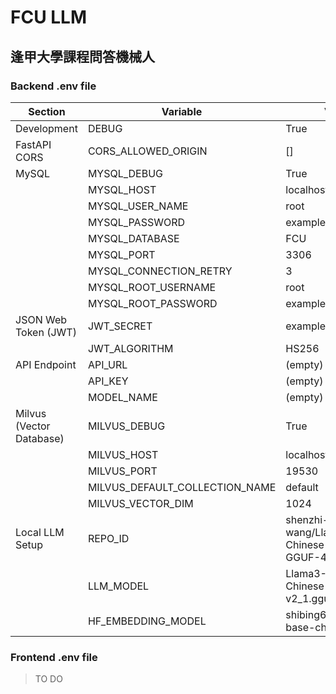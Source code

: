 # FCU LLM

## 逢甲大學課程問答機械人

### Backend .env file

| **Section**              | **Variable**                   | **Value**                                     |
| ------------------------ | ------------------------------ | --------------------------------------------- |
| Development              | DEBUG                          | True                                          |
| FastAPI CORS             | CORS_ALLOWED_ORIGIN            | []                                            |
| MySQL                    | MYSQL_DEBUG                    | True                                          |
|                          | MYSQL_HOST                     | localhost                                     |
|                          | MYSQL_USER_NAME                | root                                          |
|                          | MYSQL_PASSWORD                 | example_password                              |
|                          | MYSQL_DATABASE                 | FCU                                           |
|                          | MYSQL_PORT                     | 3306                                          |
|                          | MYSQL_CONNECTION_RETRY         | 3                                             |
|                          | MYSQL_ROOT_USERNAME            | root                                          |
|                          | MYSQL_ROOT_PASSWORD            | example_password                              |
| JSON Web Token (JWT)     | JWT_SECRET                     | example_secret                                |
|                          | JWT_ALGORITHM                  | HS256                                         |
| API Endpoint             | API_URL                        | (empty)                                       |
|                          | API_KEY                        | (empty)                                       |
|                          | MODEL_NAME                     | (empty)                                       |
| Milvus (Vector Database) | MILVUS_DEBUG                   | True                                          |
|                          | MILVUS_HOST                    | localhost                                     |
|                          | MILVUS_PORT                    | 19530                                         |
|                          | MILVUS_DEFAULT_COLLECTION_NAME | default                                       |
|                          | MILVUS_VECTOR_DIM              | 1024                                          |
|Local LLM Setup                | REPO_ID                        | shenzhi-wang/Llama3-8B-Chinese-Chat-GGUF-4bit |
|                          | LLM_MODEL                      | Llama3-8B-Chinese-Chat-q4_0-v2_1.gguf         |
|                          | HF_EMBEDDING_MODEL             | shibing624/text2vec-base-chinese              |


### Frontend .env file
> TO DO